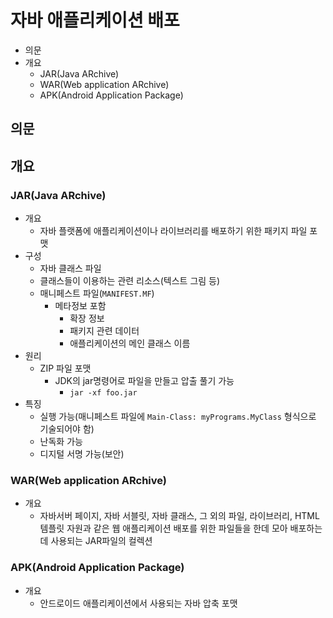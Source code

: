 # 자바 애플리케이션 배포

- 의문
- 개요
  - JAR(Java ARchive)
  - WAR(Web application ARchive)
  - APK(Android Application Package)

## 의문

## 개요

### JAR(Java ARchive)

- 개요
  - 자바 플랫폼에 애플리케이션이나 라이브러리를 배포하기 위한 패키지 파일 포맷
- 구성
    - 자바 클래스 파일
    - 클래스들이 이용하는 관련 리소스(텍스트 그림 등)
    - 매니페스트 파일(`MANIFEST.MF`)
      - 메타정보 포함
        - 확장 정보
        - 패키지 관련 데이터
        - 애플리케이션의 메인 클래스 이름
- 원리
  - ZIP 파일 포맷
    - JDK의 jar명령어로 파일을 만들고 압출 풀기 가능
      - `jar -xf foo.jar`
- 특징
  - 실행 가능(매니페스트 파일에 `Main-Class: myPrograms.MyClass` 형식으로 기술되어야 함)
  - 난독화 가능
  - 디지털 서명 가능(보안)

### WAR(Web application ARchive)

- 개요
  - 자바서버 페이지, 자바 서블릿, 자바 클래스, 그 외의 파일, 라이브러리, HTML 템플릿 자원과 같은 웹 애플리케이션 배포를 위한 파일들을 한데 모아 배포하는데 사용되는 JAR파일의 컬렉션

### APK(Android Application Package)

- 개요
  - 안드로이드 애플리케이션에서 사용되는 자바 압축 포맷
